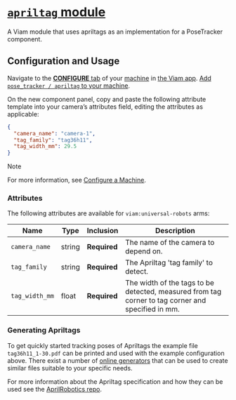 # [`apriltag` module](https://app.viam.com/module/luddite/apriltag) 

A Viam module that uses apriltags as an implementation for a PoseTracker component.

## Configuration and Usage

Navigate to the [**CONFIGURE** tab](https://docs.viam.com/build/configure/) of your [machine](https://docs.viam.com/fleet/machines/) in [the Viam app](https://app.viam.com/).
[Add `pose_tracker / apriltag` to your machine](https://docs.viam.com/build/configure/#components).

On the new component panel, copy and paste the following attribute template into your camera’s attributes field, editing the attributes as applicable:

```json
{
  "camera_name": "camera-1",
  "tag_family": "tag36h11",
  "tag_width_mm": 29.5
}
```

> [!NOTE]  
> For more information, see [Configure a Machine](https://docs.viam.com/manage/configuration/).

### Attributes

The following attributes are available for `viam:universal-robots` arms:

| Name | Type | Inclusion | Description |
| ---- | ---- | --------- | ----------- |
| `camera_name` | string | **Required** | The name of the camera to depend on. |
| `tag_family` | string | **Required** | The Apriltag 'tag family' to detect. |
| `tag_width_mm` | float | **Required** | The width of the tags to be detected, measured from tag corner to tag corner and specified in mm. |

### Generating Apriltags

To get quickly started tracking poses of Apriltags the example file `tag36h11_1-30.pdf` can be printed and used with the example configuration above.  There exist a number of [online generators](https://shiqiliu-67.github.io/apriltag-generator/) that can be used to create similar files suitable to your specific needs.

For more information about the Apriltag specification and how they can be used see the [AprilRobotics repo](https://github.com/aprilrobotics/apriltag).
